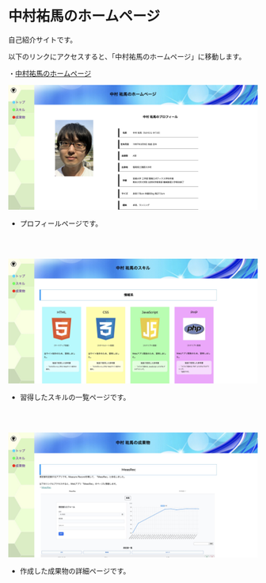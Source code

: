 # 中村祐馬のホームページ

自己紹介サイトです。

以下のリンクにアクセスすると、「中村祐馬のホームページ」に移動します。

・[中村祐馬のホームページ](http://measrec.s239.xrea.com/homepage.measrec.s239/)

![トップ画像](./top.jpeg)

- プロフィールページです。

<br><br>

![スキル画像](./skill.jpeg)

- 習得したスキルの一覧ページです。

<br><br>

![成果物画像](./artifact.jpeg)

- 作成した成果物の詳細ページです。
